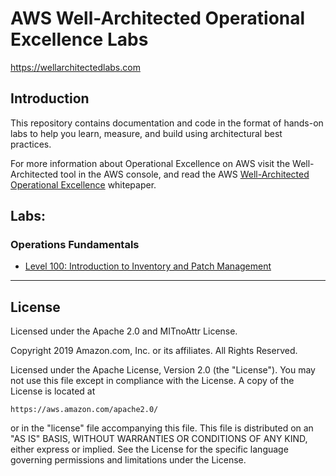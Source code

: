 # AWS Well-Architected Operational Excellence Labs
https://wellarchitectedlabs.com 

## Introduction

This repository contains documentation and code in the format of hands-on labs to help you learn, measure, and build using architectural best practices.

For more information about Operational Excellence on AWS visit the Well-Architected tool in the AWS console, and read the AWS [Well-Architected Operational Excellence](https://d1.awsstatic.com/whitepapers/architecture/AWS-Operational-Excellence-Pillar.pdf) whitepaper.

## Labs:

### Operations Fundamentals
- [Level 100: Introduction to Inventory and Patch Management](100_Inventory_and_Patch_Mgmt/README.md)

***

## License
Licensed under the Apache 2.0 and MITnoAttr License. 

Copyright 2019 Amazon.com, Inc. or its affiliates. All Rights Reserved.

Licensed under the Apache License, Version 2.0 (the "License"). You may not use this file except in compliance with the License. A copy of the License is located at

    https://aws.amazon.com/apache2.0/

or in the "license" file accompanying this file. This file is distributed on an "AS IS" BASIS, WITHOUT WARRANTIES OR CONDITIONS OF ANY KIND, either express or implied. See the License for the specific language governing permissions and limitations under the License.
